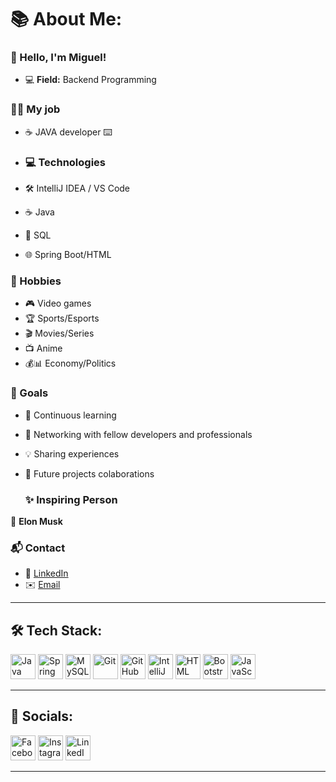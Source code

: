 # 📚 About Me:

### 👋 Hello, I'm Miguel!
- 💻 **Field:** Backend Programming

### 🧑‍💻 My job
- ☕ JAVA developer ⌨️

- ### 💻 Technologies
- 🛠️ IntelliJ IDEA / VS Code
- ☕ Java
- 💾 SQL
- 🌐 Spring Boot/HTML

### 🎯 Hobbies
- 🎮 Video games
- 🏆 Sports/Esports
- 🎬 Movies/Series
- 📺 Anime
- 💰📊 Economy/Politics

### 🌟 Goals
- 📖 Continuous learning
- 🤝 Networking with fellow developers and professionals
- 💡 Sharing experiences
- 🚀 Future projects colaborations

  ### ✨ Inspiring Person
🚀 **Elon Musk**

### 📬 Contact
- 🔗 [LinkedIn](https://www.linkedin.com/in/pedro-miguel-rodrigues-ribeiro/)
- ✉️ [Email](pedromiguelribeiro06@gmail.com)

---

## 🛠 Tech Stack:
<p align="left">
  <img src="https://cdn.jsdelivr.net/gh/devicons/devicon/icons/java/java-original.svg" alt="Java" width="40" height="40"/>
  <img src="https://cdn.jsdelivr.net/gh/devicons/devicon/icons/spring/spring-original.svg" alt="Spring" width="40" height="40"/>
  <img src="https://cdn.jsdelivr.net/gh/devicons/devicon/icons/mysql/mysql-original.svg" alt="MySQL" width="40" height="40"/>
  <img src="https://cdn.jsdelivr.net/gh/devicons/devicon/icons/git/git-original.svg" alt="Git" width="40" height="40"/>
  <img src="https://cdn.jsdelivr.net/gh/devicons/devicon/icons/github/github-original.svg" alt="GitHub" width="40" height="40"/>
  <img src="https://cdn.jsdelivr.net/gh/devicons/devicon/icons/intellij/intellij-original.svg" alt="IntelliJ IDEA" width="40" height="40"/>
  <img src="https://cdn.jsdelivr.net/gh/devicons/devicon/icons/html5/html5-original.svg" alt="HTML" width="40" height="40"/>
  <img src="https://cdn.jsdelivr.net/gh/devicons/devicon/icons/bootstrap/bootstrap-original.svg" alt="Bootstrap" width="40" height="40"/>
  <img src="https://cdn.jsdelivr.net/gh/devicons/devicon/icons/javascript/javascript-original.svg" alt="JavaScript" width="40" height="40"/>
</p>

---

## 📱 Socials:
<p align="left">
  <a href="https://www.facebook.com/pmiguel.ribeiro92" target="_blank" style="display: inline-block; text-decoration: none;">
    <img src="https://cdn.jsdelivr.net/gh/devicons/devicon/icons/facebook/facebook-original.svg" alt="Facebook" width="40" height="40"/>
  </a>
  
  <a href="https://www.instagram.com/miguel.ribeiro06/" target="_blank" style="display: inline-block; text-decoration: none;">
    <img src="https://cdn.brandfetch.io/ido5G85nya/theme/light/id8qc6z_TX.svg?c=1dxbfHSJFAPEGdCLU4o5B" alt="Instagram" width="40" height="40"/>
  </a>
  
  <a href="https://www.linkedin.com/in/pedro-miguel-rodrigues-ribeiro/" target="_blank" style="display: inline-block; text-decoration: none;">
    <img src="https://cdn.jsdelivr.net/gh/devicons/devicon/icons/linkedin/linkedin-original.svg" alt="LinkedIn" width="40" height="40"/>
  </a>
</p>


---
